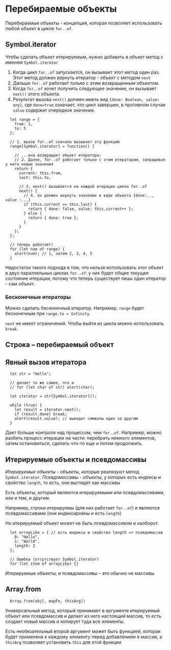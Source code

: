 # Перебираемые объекты

Перебираемые объекты - концепция, которая позволяет использовать любой объект в цикле `for..of`.

## Symbol.iterator

Чтобы сделать объект итерируемым, нужно добавить в объект метод с именем `Symbol.iterator`

1. Когда цикл `for..of` запускается, он вызывает этот метод один раз. Этот метод должен вернуть итератор - объект с методом `next`
2. Дальше `for..of` работает только с этим возвращенным объектом.
3. Когда `for..of` хочет получить следующее значение, он вызывает `next()` этого объекта.
4. Результат вызова `next()` должен иметь вид `{done: Boolean, value: any}`, где `done=true` означает, что цикл завершен, в противном случае `value` содержит очередное значение.

```
  let range = {
    from: 1,
    to: 5
  };
  
  // 1. вызов for..of сначала вызывает эту функцию
  range[Symbol.iterator] = function() {
  
    // ...она возвращает объект итератора:
    // 2. Далее, for..of работает только с этим итератором, запрашивая у него новые значения
    return {
      current: this.from,
      last: this.to,
  
      // 3. next() вызывается на каждой итерации цикла for..of
      next() {
        // 4. он должен вернуть значение в виде объекта {done:.., value :...}
        if (this.current <= this.last) {
          return { done: false, value: this.current++ };
        } else {
          return { done: true };
        }
      }
    };
  };
  
  // теперь работает!
  for (let num of range) {
    alert(num); // 1, затем 2, 3, 4, 5
  }
```

Недостаток такого подхода в том, что нельзя использовать этот объект в двух параллельных циклах `for..of`: у них будет общее текущее состояние итерации, потому что теперь существует лишь один итератор - сам объект.

### Бесконечные итераторы

Можно сделать бесконечный итератор. Например, `range` будет бесконечным при `range.to = Infinity`.

`next` не имеет ограничений. Чтобы выйти из цикла можно использовать `break`.

## Строка – перебираемый объект 

## Явный вызов итератора

```
  let str = "Hello";
  
  // делает то же самое, что и
  // for (let char of str) alert(char);
  
  let iterator = str[Symbol.iterator]();
  
  while (true) {
    let result = iterator.next();
    if (result.done) break;
    alert(result.value); // выводит символы один за другим
  }
```

Дает больше контроля над процессом, чем `for..of`. Например, можно разбить процесс итерации на части: перебрать немного элементов, затем остановиться, сделать что-то еще и потом продолжить.

## Итерируемые объекты и псевдомассивы

_Итерируемые объекты_ - объекты, которые реализуют метод `Symbol.iterator`.
_Псевдомассивы_ - объекты, у которых есть индексы и свойство `length`, то есть, они выглядят как массивы

Есть объекты, который являются итерируемыми или псевдомассивами, или и тем, и другим.

Например, строки итерируемы (для них работает `for..of`) и являются псевдомассивами (они индексировны и есть `length`)

Но итерируемый объект может не быть псевдомассивом и наоборот.

```
  let arrayLike = { // есть индексы и свойство length => псевдомассив
    0: "Hello",
    1: "World",
    length: 2
  };
  
  // Ошибка (отсутствует Symbol.iterator)
  for (let item of arrayLike) {}
```

 Итерируемые объекты, и псевдомассивы – это обычно не массивы
 
## Array.from

```
  Array.from(obj[, mapFn, thisArg])
```

Универсальный метод, который принимает в аргументе итерируемый объект или псевдомассив и делает из него настоящий массив, то есть создает новый массив и копирует туда все элементы.

Есть необязательный второй аргумент может быть функцией, которая будет применена к каждому элементу перед добавлением в массив, а `thisArg` позволяет установить `this` для этой функции
